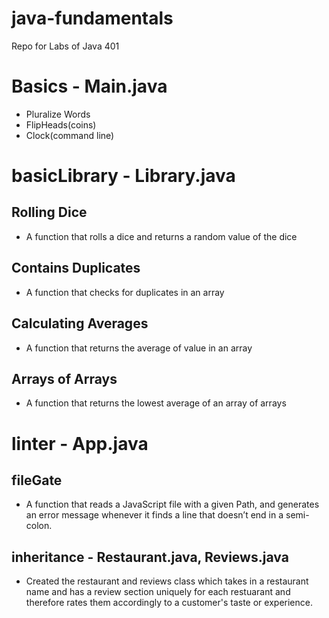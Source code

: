 # java-fundamentals
Repo for Labs of Java 401

# Basics - Main.java
- Pluralize Words
- FlipHeads(coins)
- Clock(command line)

# basicLibrary - Library.java
## Rolling Dice
- A function that rolls a dice and returns a random value of the dice
## Contains Duplicates
- A function that checks for duplicates in an array
## Calculating Averages
- A function that returns the average of value in an array
## Arrays of Arrays
- A function that returns the lowest average of an array of arrays

# linter - App.java
## fileGate
- A function that reads a JavaScript file with a given Path, and generates an error message whenever it finds a line that doesn’t end in a semi-colon.

## inheritance - Restaurant.java, Reviews.java
- Created the restaurant and reviews class which takes in a restaurant name and has a review section uniquely for each restuarant and therefore rates them accordingly to a customer's taste or experience.
